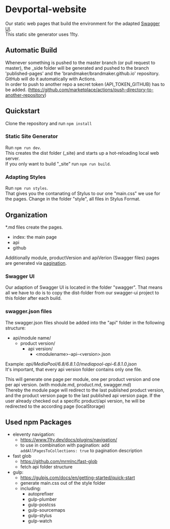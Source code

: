 # Devportal-website

Our static web pages that build the environment for the adapted [Swagger UI](https://github.com/brandmaker/swagger-ui). \
This static site generator uses 11ty. 

## Automatic Build
Whenever something is pushed to the master branch (or pull request to master), the _side folder will be generated and pushed to the branch 'published-pages' and the 'brandmaker/brandmaker.github.io' repository. \
GitHub will do it automatically with Actions. \
In order to push to another repo a secret token (API_TOKEN_GITHUB) has to be added. (https://github.com/marketplace/actions/push-directory-to-another-repository)


## Quickstart
Clone the repository and run `npm install`

### Static Site Generator
Run `npm run dev`. \
This creates the dist folder (_site) and starts up a hot-reloading local web server. \
If you only want to build "_site" run `npm run build`.

### Adapting Styles
Run `npm run styles`. \
That gives you the contanating of Stylus to our one "main.css" we use for the pages. Change in the folder "style", all files in Stylus Format.

## Organization
*.md files create the pages. 
- index: the main page
- api
- github

Additionally module, productVersion and apiVerion (Swagger files) pages are generated via [pagination](https://www.11ty.dev/docs/pagination/).

### Swagger UI
Our adaption of Swagger UI is located in the folder "swagger". That means all we have to do is to copy the dist-folder from our swagger-ui project to this folder after each build.

### swagger.json files
The swagger.json files should be added into the "api" folder in the following structure: 
- api/module name/
    - product version/
        - api version/
            - \<modulename>-api-\<version>.json

Example: _api/MediaPool/6.8/6.8.1.0/mediapool-api-6.8.1.0.json_ \
It's important, that every api version folder contains only one file.

This will generate one page per module, one per product version and one per api version. (with module.md, product.md, swagger.md) \
Thereby the module page will redirect to the last published product version, and the product version page to the last published api version page. If the user already checked out a specific product/api version, he will be redirected to the according page (localStorage)

## Used npm Packages
- eleventy navigation: 
    - https://www.11ty.dev/docs/plugins/navigation/
    - to use in combination with pagination: add `addAllPagesToCollections: true` to pagination description
- fast glob 
    - https://github.com/mrmlnc/fast-glob
    - fetch api folder structure
- gulp:
    - https://gulpjs.com/docs/en/getting-started/quick-start
    - generate main.css out of the style folder
    - including:
        - autoprefixer
        - gulp-plumber
        - gulp-postcss
        - gulp-sourcemaps
        - gulp-stylus
        - gulp-watch

